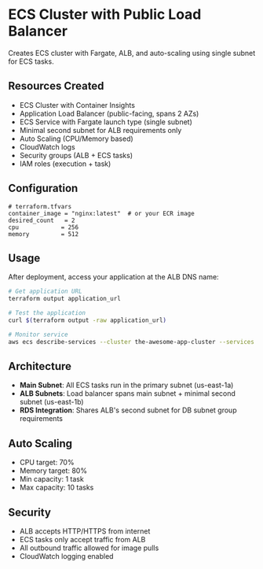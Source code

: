 # ECS Cluster with Public Load Balancer

Creates ECS cluster with Fargate, ALB, and auto-scaling using single subnet for ECS tasks.

## Resources Created

- ECS Cluster with Container Insights
- Application Load Balancer (public-facing, spans 2 AZs)
- ECS Service with Fargate launch type (single subnet)
- Minimal second subnet for ALB requirements only
- Auto Scaling (CPU/Memory based)
- CloudWatch logs
- Security groups (ALB + ECS tasks)
- IAM roles (execution + task)

## Configuration

```hcl
# terraform.tfvars
container_image = "nginx:latest"  # or your ECR image
desired_count   = 2
cpu            = 256
memory         = 512
```

## Usage

After deployment, access your application at the ALB DNS name:

```bash
# Get application URL
terraform output application_url

# Test the application
curl $(terraform output -raw application_url)

# Monitor service
aws ecs describe-services --cluster the-awesome-app-cluster --services the-awesome-app-service --profile terraform_user
```

## Architecture

- **Main Subnet**: All ECS tasks run in the primary subnet (us-east-1a)
- **ALB Subnets**: Load balancer spans main subnet + minimal second subnet (us-east-1b)
- **RDS Integration**: Shares ALB's second subnet for DB subnet group requirements

## Auto Scaling

- CPU target: 70%
- Memory target: 80%
- Min capacity: 1 task
- Max capacity: 10 tasks

## Security

- ALB accepts HTTP/HTTPS from internet
- ECS tasks only accept traffic from ALB
- All outbound traffic allowed for image pulls
- CloudWatch logging enabled 